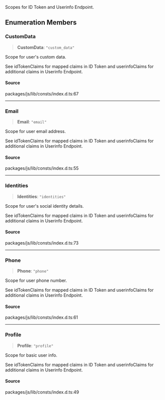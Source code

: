 Scopes for ID Token and Userinfo Endpoint.

## Enumeration Members

### CustomData

> **CustomData**: `"custom_data"`

Scope for user's custom data.

See idTokenClaims for mapped claims in ID Token and userinfoClaims for additional claims in Userinfo Endpoint.

#### Source

packages/js/lib/consts/index.d.ts:67

---

### Email

> **Email**: `"email"`

Scope for user email address.

See idTokenClaims for mapped claims in ID Token and userinfoClaims for additional claims in Userinfo Endpoint.

#### Source

packages/js/lib/consts/index.d.ts:55

---

### Identities

> **Identities**: `"identities"`

Scope for user's social identity details.

See idTokenClaims for mapped claims in ID Token and userinfoClaims for additional claims in Userinfo Endpoint.

#### Source

packages/js/lib/consts/index.d.ts:73

---

### Phone

> **Phone**: `"phone"`

Scope for user phone number.

See idTokenClaims for mapped claims in ID Token and userinfoClaims for additional claims in Userinfo Endpoint.

#### Source

packages/js/lib/consts/index.d.ts:61

---

### Profile

> **Profile**: `"profile"`

Scope for basic user info.

See idTokenClaims for mapped claims in ID Token and userinfoClaims for additional claims in Userinfo Endpoint.

#### Source

packages/js/lib/consts/index.d.ts:49
